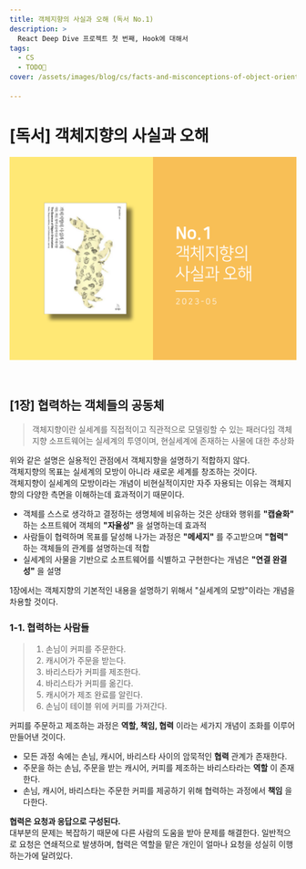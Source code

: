 ```yaml
---
title: 객체지향의 사실과 오해 (독서 No.1)
description: >
  React Deep Dive 프로젝트 첫 번째, Hook에 대해서
tags:
  - CS
  - TODO👀
cover: /assets/images/blog/cs/facts-and-misconceptions-of-object-orientation/thumbnail.png

---
```


# [독서] 객체지향의 사실과 오해
![thumbanil_image](/assets/images/blog/cs/facts-and-misconceptions-of-object-orientation/thumbnail.png)

<br />

## [1장] 협력하는 객체들의 공동체
> 객체지향이란 실세계를 직접적이고 직관적으로 모델링할 수 있는 패러다임
> 객체지향 소프트웨어는 실세계의 투영이며, 현실세계에 존재하는 사물에 대한 추상화

위와 같은 설명은 실용적인 관점에서 객체지향을 설명하기 적합하지 않다.  
객체지향의 목표는 실세계의 모방이 아니라 새로운 세계를 창조하는 것이다.  
객체지향이 실세계의 모방이라는 개념이 비현실적이지만 자주 자용되는 이유는 객체지향의 다양한 측면을 이해하는데 효과적이기 때문이다.

- 객체를 스스로 생각하고 결정하는 생명체에 비유하는 것은 상태와 행위를 **"캡슐화"** 하는 소프트웨어 객체의 **"자율성"** 을 설명하는데 효과적
- 사람들이 협력하며 목표를 달성해 나가는 과정은 **"메세지"** 를 주고받으며 **"협력"** 하는 객체들의 관계를 설명하는데 적합
- 실세계의 사물을 기반으로 소프트웨어를 식별하고 구현한다는 개념은 **"연결 완결성"** 을 설명

1장에서는 객체지향의 기본적인 내용을 설명하기 위해서 "실세계의 모방"이라는 개념을 차용할 것이다.

### 1-1. 협력하는 사람들
> 1. 손님이 커피를 주문한다.
> 2. 캐시어가 주문을 받는다.
> 3. 바리스타가 커피를 제조한다.
> 4. 바리스타가 커피를 옮긴다.
> 5. 캐시어가 제조 완료를 알린다.
> 6. 손님이 테이블 위에 커피를 가져간다.

커피를 주문하고 제조하는 과정은 **역할, 책임, 협력** 이라는 세가지 개념이 조화를 이루어 만들어낸 것이다.

- 모든 과정 속에는 손님, 캐시어, 바리스타 사이의 암묵적인 **협력** 관계가 존재한다.
- 주문을 하는 손님, 주문을 받는 캐시어, 커피를 제조하는 바리스타라는 **역할** 이 존재한다.
- 손님, 캐시어, 바리스타는 주문한 커피를 제공하기 위해 협력하는 과정에서 **책임** 을 다한다.

**협력은 요청과 응답으로 구성된다.**  
대부분의 문제는 복잡하기 때문에 다른 사람의 도움을 받아 문제를 해결한다. 일반적으로 요청은 연쇄적으로 발생하며, 협력은 역할을 맡은 개인이 얼마나 요청을 성실히 이행하는가에 달려있다.